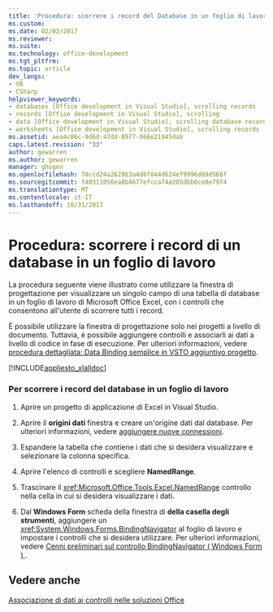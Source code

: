 ```yaml
---
title: 'Procedura: scorrere i record del Database in un foglio di lavoro | Documenti Microsoft'
ms.custom: 
ms.date: 02/02/2017
ms.reviewer: 
ms.suite: 
ms.technology: office-development
ms.tgt_pltfrm: 
ms.topic: article
dev_langs:
- VB
- CSharp
helpviewer_keywords:
- databases [Office development in Visual Studio], scrolling records
- records [Office development in Visual Studio], scrolling
- data [Office development in Visual Studio], scrolling database records
- worksheets [Office development in Visual Studio], scrolling records
ms.assetid: aea4c86c-9d6d-47dd-8977-066e21945dab
caps.latest.revision: "33"
author: gewarren
ms.author: gewarren
manager: ghogen
ms.openlocfilehash: 78ccd24a262863a4d6f844d624ef9996d09d568f
ms.sourcegitcommit: f40311056ea0b4677efcca74a285dbb0ce0e7974
ms.translationtype: MT
ms.contentlocale: it-IT
ms.lasthandoff: 10/31/2017
---
```

# <a name="how-to-scroll-through-database-records-in-a-worksheet"></a>Procedura: scorrere i record di un database in un foglio di lavoro
  La procedura seguente viene illustrato come utilizzare la finestra di progettazione per visualizzare un singolo campo di una tabella di database in un foglio di lavoro di Microsoft Office Excel, con i controlli che consentono all'utente di scorrere tutti i record.  
  
 È possibile utilizzare la finestra di progettazione solo nei progetti a livello di documento. Tuttavia, è possibile aggiungere controlli e associarli ai dati a livello di codice in fase di esecuzione. Per ulteriori informazioni, vedere [procedura dettagliata: Data Binding semplice in VSTO aggiuntivo progetto](../vsto/walkthrough-simple-data-binding-in-vsto-add-in-project.md).  
  
 [!INCLUDE[appliesto_xlalldoc](../vsto/includes/appliesto-xlalldoc-md.md)]  
  
### <a name="to-scroll-through-database-records-in-a-worksheet"></a>Per scorrere i record del database in un foglio di lavoro  
  
1.  Aprire un progetto di applicazione di Excel in Visual Studio.  
  
2.  Aprire il **origini dati** finestra e creare un'origine dati dal database. Per ulteriori informazioni, vedere [aggiungere nuove connessioni](../data-tools/add-new-connections.md).  
  
3.  Espandere la tabella che contiene i dati che si desidera visualizzare e selezionare la colonna specifica.  
  
4.  Aprire l'elenco di controlli e scegliere **NamedRange**.  
  
5.  Trascinare il <xref:Microsoft.Office.Tools.Excel.NamedRange> controllo nella cella in cui si desidera visualizzare i dati.  
  
6.  Dal **Windows Form** scheda della finestra di **della casella degli strumenti**, aggiungere un <xref:System.Windows.Forms.BindingNavigator> al foglio di lavoro e impostare i controlli che si desidera utilizzare. Per ulteriori informazioni, vedere [Cenni preliminari sul controllo BindingNavigator &#40; Windows Form &#41; ](/dotnet/framework/winforms/controls/bindingnavigator-control-overview-windows-forms).  
  
## <a name="see-also"></a>Vedere anche  
 [Associazione di dati ai controlli nelle soluzioni Office](../vsto/binding-data-to-controls-in-office-solutions.md)  
  
  